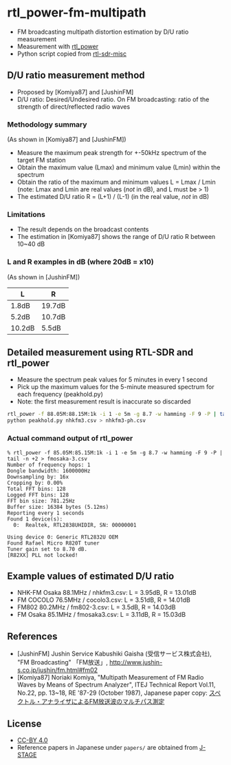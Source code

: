 # rtl_power-fm-multipath

* FM broadcasting multipath distortion estimation by D/U ratio measurement
* Measurement with [rtl_power](http://kmkeen.com/rtl-power/)
* Python script copied from [rtl-sdr-misc](https://github.com/keenerd/rtl-sdr-misc)

## D/U ratio measurement method

* Proposed by [Komiya87] and [JushinFM]
* D/U ratio: Desired/Undesired ratio. On FM broadcasting: ratio of the strength of direct/reflected radio waves

### Methodology summary

(As shown in [Komiya87] and [JushinFM])

* Measure the maximum peak strength for +-50kHz spectrum of the target FM station
* Obtain the maximum value (Lmax) and minimum value (Lmin) within the spectrum
* Obtain the ratio of the maximum and minimum values L = Lmax / Lmin (note: Lmax and Lmin are real values (*not* in dB), and L must be > 1)
* The estimated D/U ratio R = (L+1) / (L-1) (in the real value, *not* in dB)

### Limitations 

* The result depends on the broadcast contents
* The estimation in [Komiya87] shows the range of D/U ratio R between 10~40 dB

### L and R examples in dB (where 20dB = x10)

(As shown in [JushinFM])

| L | R |
|---|---|
|1.8dB|19.7dB|
|5.2dB|10.7dB|
|10.2dB|5.5dB|

## Detailed measurement using RTL-SDR and rtl\_power

* Measure the spectrum peak values for 5 minutes in every 1 second
* Pick up the maximum values for the 5-minute measured spectrum for each frequency (peakhold.py)
* Note: the first measurement result is inaccurate so discarded

```sh
rtl_power -f 88.05M:88.15M:1k -i 1 -e 5m -g 8.7 -w hamming -F 9 -P | tail -n +2 > nhkfm3.csv
python peakhold.py nhkfm3.csv > nhkfm3-ph.csv
```

### Actual command output of rtl\_power

```
% rtl_power -f 85.05M:85.15M:1k -i 1 -e 5m -g 8.7 -w hamming -F 9 -P | tail -n +2 > fmosaka-3.csv
Number of frequency hops: 1
Dongle bandwidth: 1600000Hz
Downsampling by: 16x
Cropping by: 0.00%
Total FFT bins: 128
Logged FFT bins: 128
FFT bin size: 781.25Hz
Buffer size: 16384 bytes (5.12ms)
Reporting every 1 seconds
Found 1 device(s):
  0:  Realtek, RTL2838UHIDIR, SN: 00000001

Using device 0: Generic RTL2832U OEM
Found Rafael Micro R820T tuner
Tuner gain set to 8.70 dB.
[R82XX] PLL not locked!
```

## Example values of estimated D/U ratio

* NHK-FM Osaka 88.1MHz / nhkfm3.csv: L = 3.95dB, R = 13.01dB
* FM COCOLO 76.5MHz / cocolo3.csv: L = 3.51dB, R = 14.01dB
* FM802 80.2MHz / fm802-3.csv: L = 3.5dB, R = 14.03dB
* FM Osaka 85.1MHz / fmosaka3.csv: L = 3.11dB, R = 15.03dB

## References

* [JushinFM] Jushin Service Kabushiki Gaisha (受信サービス株式会社), "FM Broadcasting" 「FM放送」, <http://www.jushin-s.co.jp/jushin/fm.html#fm02>
* [Komiya87] Noriaki Komiya, "Multipath Measurement of FM Radio Waves by Means of Spectrum Analyzer", ITEJ Technical Report Vol.11, No.22, pp. 13~18, RE '87-29 (October 1987), Japanese paper copy: [スペクトル・アナライザによるFM放送波のマルチパス測定](https://www.jstage.jst.go.jp/article/tvtr/11/22/11_KJ00001967031/_article/-char/ja/)

## License

* [CC-BY 4.0](https://creativecommons.org/licenses/by/4.0/)
* Reference papers in Japanese under `papers/` are obtained from [J-STAGE](https://www.jstage.jst.go.jp/)

